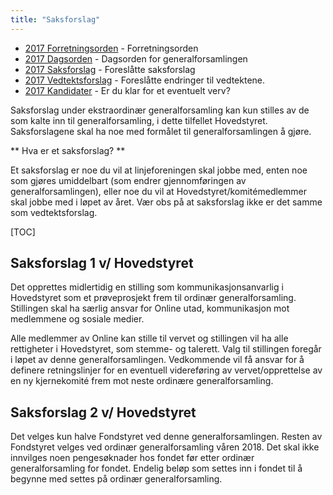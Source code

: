 ```yaml
---
title: "Saksforslag"
---
```


* [2017 Forretningsorden](/wiki/online/generalforsamlingen/ekstra2017/forretningsorden) - Forretningsorden
* [2017 Dagsorden](/wiki/online/generalforsamlingen/ekstra2017/dagsorden) - Dagsorden for generalforsamlingen
* [2017 Saksforslag](/wiki/online/generalforsamlingen/ekstra2017/saksforslag) - Foreslåtte saksforslag
* [2017 Vedtektsforslag](/wiki/online/generalforsamlingen/ekstra2017/vedtektsforslag) - Foreslåtte endringer til vedtektene. 
* [2017 Kandidater](/wiki/online/generalforsamlingen/ekstra2017/valg) - Er du klar for et eventuelt verv?

Saksforslag under ekstraordinær generalforsamling kan kun stilles av de som kalte inn til generalforsamling, i dette tilfellet Hovedstyret. Saksforslagene skal ha noe med formålet til generalforsamlingen å gjøre.

** Hva er et saksforslag? **

Et saksforslag er noe du vil at linjeforeningen skal jobbe med, enten noe som gjøres umiddelbart (som endrer gjennomføringen av generalforsamlingen), eller noe du vil at Hovedstyret/komitémedlemmer skal jobbe med i løpet av året. Vær obs på at saksforslag ikke er det samme som vedtektsforslag.

[TOC]

## Saksforslag 1 v/ Hovedstyret

Det opprettes midlertidig en stilling som kommunikasjonsanvarlig i Hovedstyret som et prøveprosjekt frem til ordinær generalforsamling. Stillingen skal ha særlig ansvar for Online utad, kommunikasjon mot medlemmene og sosiale medier.

Alle medlemmer av Online kan stille til vervet og stillingen vil ha alle rettigheter i Hovedstyret, som stemme- og talerett. Valg til stillingen foregår i løpet av denne generalforsamlingen. Vedkommende vil få ansvar for å definere retningslinjer for en eventuell videreføring av vervet/opprettelse av en ny kjernekomité frem mot neste ordinære generalforsamling.

## Saksforslag 2 v/ Hovedstyret 

Det velges kun halve Fondstyret ved denne generalforsamlingen. Resten av Fondstyret velges ved ordinær generalforsamling våren 2018. Det skal ikke innvilges noen pengesøknader hos fondet før etter ordinær generalforsamling for fondet. Endelig beløp som settes inn i fondet til å begynne med settes på ordinær generalforsamling.